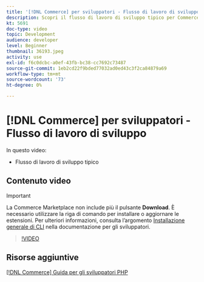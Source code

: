 ```yaml
---
title: '[!DNL Commerce] per sviluppatori - Flusso di lavoro di sviluppo'
description: Scopri il flusso di lavoro di sviluppo tipico per Commerce.
kt: 5691
doc-type: video
topic: Development
audience: developer
level: Beginner
thumbnail: 36193.jpeg
activity: use
exl-id: f6c0dcbc-a0ef-43fb-bc38-cc7692c73487
source-git-commit: 1eb2cd22f9bded77032ad0ed43c3f2ca84879a69
workflow-type: tm+mt
source-wordcount: '73'
ht-degree: 0%

---
```


# [!DNL Commerce] per sviluppatori - Flusso di lavoro di sviluppo

In questo video:

- Flusso di lavoro di sviluppo tipico

## Contenuto video

>[!IMPORTANT]
>
>La Commerce Marketplace non include più il pulsante **Download**. È necessario utilizzare la riga di comando per installare o aggiornare le estensioni. Per ulteriori informazioni, consulta l’argomento [Installazione generale di CLI](https://devdocs.magento.com/extensions/install/) nella documentazione per gli sviluppatori.

>[!VIDEO](https://video.tv.adobe.com/v/36193?quality=12&learn=on)

## Risorse aggiuntive

[[!DNL Commerce] Guida per gli sviluppatori PHP](https://devdocs.magento.com/guides/v2.4/extension-dev-guide/bk-extension-dev-guide.html)
